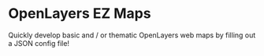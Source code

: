 # OpenLayers EZ Maps
Quickly develop basic and / or thematic OpenLayers web maps by filling out a JSON config file!
